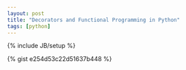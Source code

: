 ```yaml
---
layout: post
title: "Decorators and Functional Programming in Python"
tags: [python]
---
```


{% include JB/setup %}

{% gist e254d53c22d51637b448 %}
